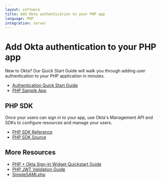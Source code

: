 ```yaml
---
layout: software
title: Add Okta authentication to your PHP app
language: PHP
integration: server
---
```


# Add Okta authentication to your PHP app

New to Okta? Our Quick Start Guide will walk you through adding user authentication to your PHP application in minutes.

<ul class='code-list'>
  <li>
    <a href='/quickstart/#/okta-sign-in-page/php/generic' class='code-button inverse'>
      <span class='code-icon launch-16'></span><span>Authentication Quick Start Guide</span>
    </a>
  </li>
  <li>
    <a href='https://github.com/okta/samples-php-symfony' class='code-button'>
      <span class='fa fa-github'></span><span>PHP Sample App</span>
    </a>
  </li>
</ul>

## PHP SDK

Once your users can sign in to your app, use Okta's Management API and SDKs to configure resources and manage your users.

<ul class='code-list'>
  <li>
    <span class='code-icon expression-16'></span> <a href='https://developer.okta.com/okta-sdk-php/'>PHP SDK Reference</a>
  </li>
  <li>
    <span class='fa fa-github'></span> <a href='https://github.com/okta/okta-sdk-php'>PHP SDK Source</a>
  </li>
</ul>

## More Resources

<ul class='code-list'>
  <li><span class='code-icon expression-16'></span> <a href='quickstart-signin-widget.html'>PHP + Okta Sign-In Widget Quickstart Guide</a></li>
  <li><span class='code-icon expression-16'></span> <a href='jwt-validation.html'>PHP JWT Validation Guide</a></li>
  <li><span class='code-icon info-16-gray'></span> <a href='simplesamlphp.html'>SimpleSAMLphp</a></li>
</ul>
